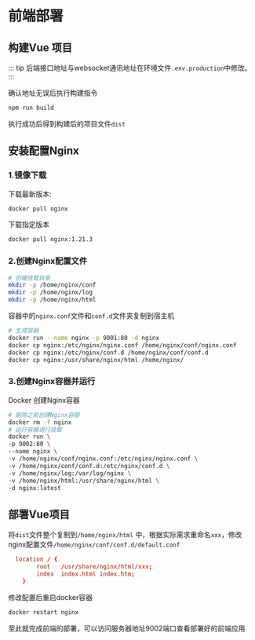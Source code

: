 # 前端部署

## 构建Vue 项目

::: tip
后端接口地址与websocket通讯地址在环境文件`.env.production`中修改。
:::

确认地址无误后执行构建指令

```bash
npm run build
```

执行成功后得到构建后的项目文件`dist`

## 安装配置Nginx

### 1.镜像下载

下载最新版本:

```bash
docker pull nginx
```

下载指定版本

```bash
docker pull nginx:1.21.3
```

### 2.创建Nginx配置文件

```bash
# 创建挂载目录
mkdir -p /home/nginx/conf
mkdir -p /home/nginx/log
mkdir -p /home/nginx/html
```

  容器中的`nginx.conf`文件和`conf.d`文件夹复制到宿主机

```bash
# 生成容器
docker run --name nginx -p 9001:80 -d nginx
docker cp nginx:/etc/nginx/nginx.conf /home/nginx/conf/nginx.conf
docker cp nginx:/etc/nginx/conf.d /home/nginx/conf/conf.d
docker cp nginx:/usr/share/nginx/html /home/nginx/
```

### 3.创建Nginx容器并运行

  Docker 创建Nginx容器

```bash
# 删除之前创建Nginx容器
docker rm -f nginx
# 运行容器进行挂载
docker run \
-p 9002:80 \
--name nginx \
-v /home/nginx/conf/nginx.conf:/etc/nginx/nginx.conf \
-v /home/nginx/conf/conf.d:/etc/nginx/conf.d \
-v /home/nginx/log:/var/log/nginx \
-v /home/nginx/html:/usr/share/nginx/html \
-d nginx:latest
```

## 部署Vue项目

将`dist`文件整个复制到`/home/nginx/html` 中，根据实际需求重命名`xxx`，修改nginx配置文件`/home/nginx/conf/conf.d/default.conf`

```conf
  location / {
        root   /usr/share/nginx/html/xxx;
        index  index.html index.htm;
    }
```

修改配置后重启docker容器

```bash
docker restart nginx
```

至此就完成前端的部署，可以访问服务器地址9002端口查看部署好的前端应用
